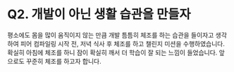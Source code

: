 # Q2. 개발이 아닌 생활 습관을 만들자
평소에도 몸을 많이 움직이지 않는 만큼 개발 틈틈히 체조를 하는 습관을 들이자고 생각하여 피어 컴파일링 시작 전, 저녁 식사 후 체조를 하고 챌린지 미션을 수행하였습니다.
확실히 아침에 체조를 하니 잠이 확실히 깨서 더 학습이 잘 되는 느낌이 들었습니다.
앞으로도 꾸준히 체조를 하고자 합니다.
